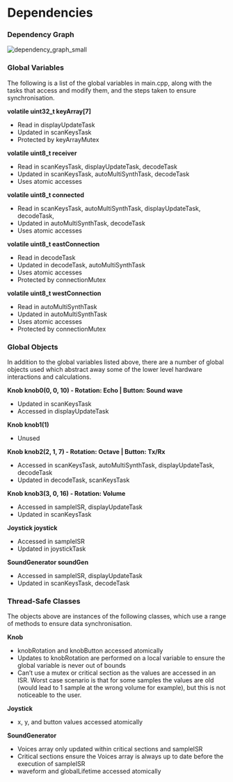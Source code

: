 # Dependencies

### Dependency Graph

![dependency_graph_small](https://user-images.githubusercontent.com/59955474/160001696-7baf4ab5-a81f-4f37-ab8c-d9374698742c.png)

### Global Variables
The following is a list of the global variables in main.cpp, along with the tasks that access and modify them, and the steps taken to ensure synchronisation.

**volatile uint32_t keyArray[7]**
- Read in displayUpdateTask
- Updated in scanKeysTask
-	Protected by keyArrayMutex

**volatile uint8_t receiver**
-	Read in scanKeysTask, displayUpdateTask, decodeTask
-	Updated in scanKeysTask, autoMultiSynthTask, decodeTask
-	Uses atomic accesses

**volatile uint8_t connected**
-	Read in scanKeysTask, autoMultiSynthTask, displayUpdateTask, decodeTask,
-	Updated in autoMultiSynthTask, decodeTask
-	Uses atomic accesses

**volatile uint8_t eastConnection**
-	Read in decodeTask
-	Updated in decodeTask, autoMultiSynthTask
-	Uses atomic accesses
-	Protected by connectionMutex

**volatile uint8_t westConnection**
-	Read in autoMultiSynthTask
-	Updated in autoMultiSynthTask
-	Uses atomic accesses
-	Protected by connectionMutex

### Global Objects
In addition to the global variables listed above, there are a number of global objects used which abstract away some of the lower level hardware interactions and calculations.

**Knob knob0(0, 0, 10) - Rotation: Echo | Button: Sound wave**
-	Updated in scanKeysTask
-	Accessed in displayUpdateTask

**Knob knob1(1)**
-	Unused

**Knob knob2(2, 1, 7) - Rotation: Octave | Button: Tx/Rx**
-	Accessed in scanKeysTask, autoMultiSynthTask, displayUpdateTask, decodeTask
-	Updated in decodeTask, scanKeysTask

**Knob knob3(3, 0, 16) - Rotation: Volume**
-	Accessed in sampleISR, displayUpdateTask
-	Updated in scanKeysTask

**Joystick joystick**
-	Accessed in sampleISR
-	Updated in joystickTask

**SoundGenerator soundGen**
-	Accessed in sampleISR, displayUpdateTask
-	Updated in scanKeysTask, decodeTask

### Thread-Safe Classes
The objects above are instances of the following classes, which use a range of methods to ensure data synchronisation.

**Knob**
-	knobRotation and knobButton accessed atomically
-	Updates to knobRotation are performed on a local variable to ensure the global variable is never out of bounds
-	Can’t use a mutex or critical section as the values are accessed in an ISR. Worst case scenario is that for some samples the values are old (would lead to 1 sample at the wrong volume for example), but this is not noticeable to the user.

**Joystick**
-	x, y, and button values accessed atomically

**SoundGenerator**
-	Voices array only updated within critical sections and sampleISR
-	Critical sections ensure the Voices array is always up to date before the execution of sampleISR
-	waveform and globalLifetime accessed atomically
